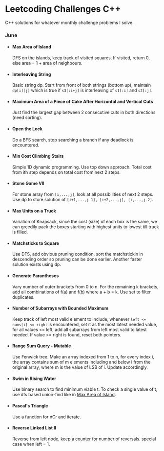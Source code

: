 # Leetcoding Challenges C++

C++ solutions for whatever monthly challenge problems I solve.

### June

- #### Max Area of Island
    DFS on the islands, keep track of visited squares. If visited, return 0, else area = 1 + area of neighbours.

- #### Interleaving String
    Basic string dp. Start from front of both strings (bottom up), maintain ```dp[i][j]``` which is true if ```s3[:i+j]``` is interleaving of ```s1[:i]``` and ```s2[:j]```.

- #### Maximum Area of a Piece of Cake After Horizontal and Vertical Cuts
    Just find the largest gap between 2 consecutive cuts in both directions (need sorting).

- #### Open the Lock
    Do a BFS search, stop searching a branch if any deadlock is encountered.

- #### Min Cost Climbing Stairs
    Simple 1D dynamic programming. Use top down approach. Total cost from ith step depends on total cost from next 2 steps.

- #### Stone Game VII
    For stone array from ```[i,...,j]```, look at all possibilities of next 2 steps. Use dp to store solution of ```[i+1,...,j-1], [i+2,...,j], [i,...,j-2]```.

- #### Max Units on a Truck
    Variation of Knapsack, since the cost (size) of each box is the same, we can greedily pack the boxes starting with highest units to lowest till truck is filled.

- #### Matchsticks to Square
    Use DFS, add obvious pruning condition, sort the matchstickin in descending order so pruning can be done earlier. Another faster solution exists using dp.

- #### Generate Parantheses
    Vary number of outer brackets from 0 to n. For the remaining k brackets, add all combinations of f(a) and f(b) where a + b = k. Use set to filter duplicates.

- #### Number of Subarrays with Bounded Maximum
    Keep track of left most valid element to include, whenever ```left <= nums[i] <= right``` is encountered, set it as the most latest needed value, for all values <= left, add all subarrays from left most valid to latest needed. If value >= right is found, reset both pointers.

- #### Range Sum Query - Mutable
    Use Fenwick tree. Make an array indexed from 1 to n, for every index i, the array contains sum of m elements including and below i from the original array, where m is the value of LSB of i. Update accordingly.

- #### Swim in Rising Water
    Use binary search to find minimum viable t. To check a single value of t, use dfs based union-find like in [Max Area of Island](https://leetcode.com/problems/max-area-of-island/).

- #### Pascal's Triangle
    Use a function for nCr and iterate.

- #### Reverse Linked List II
    Reverse from left node, keep a counter for number of reversals. special case when left = 1.
